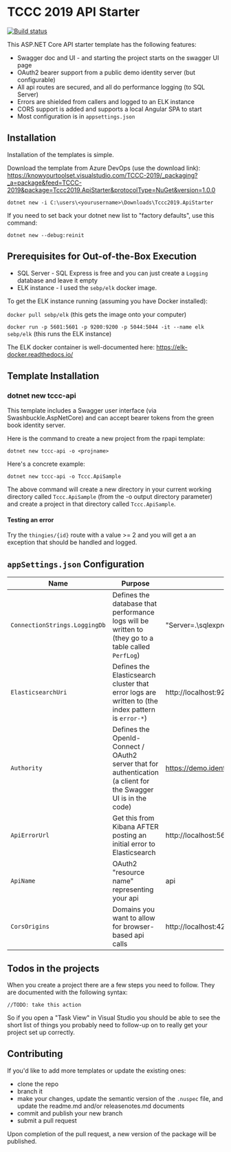 # TCCC 2019 API Starter
[![Build status](https://knowyourtoolset.visualstudio.com/TCCC-2019/_apis/build/status/TCCC2019-Build%20and%20Publish%20API%20Starter%20Template)](https://knowyourtoolset.visualstudio.com/TCCC-2019/_build/latest?definitionId=15)

This ASP.NET Core API starter template has the following features:
* Swagger doc and UI - and starting the project starts on the swagger UI page
* OAuth2 bearer support from a public demo identity server (but configurable)
* All api routes are secured, and all do performance logging (to SQL Server)
* Errors are shielded from callers and logged to an ELK instance
* CORS support is added and supports a local Angular SPA to start
* Most configuration is in ``appsettings.json``

## Installation 
Installation of the templates is simple.  

Download the template from Azure DevOps (use the download link): https://knowyourtoolset.visualstudio.com/TCCC-2019/_packaging?_a=package&feed=TCCC-2019&package=Tccc2019.ApiStarter&protocolType=NuGet&version=1.0.0

`dotnet new -i C:\users\<yourusername>\Downloads\Tccc2019.ApiStarter`

If you need to set back your dotnet new list to "factory defaults", use this command:

`dotnet new --debug:reinit`

## Prerequisites for Out-of-the-Box Execution
* SQL Server - SQL Express is free and you can just create a ``Logging`` database and leave it empty
* ELK instance - I used the ``sebp/elk`` docker image. 

To get the ELK instance running (assuming you have Docker installed):

`docker pull sebp/elk` (this gets the image onto your computer)

`docker run -p 5601:5601 -p 9200:9200 -p 5044:5044 -it --name elk sebp/elk`  (this runs the ELK instance)

The ELK docker container is well-documented here: https://elk-docker.readthedocs.io/

## Template Installation

### **dotnet new tccc-api**
This template includes a Swagger user interface (via Swashbuckle.AspNetCore) and can accept bearer tokens from the green book identity server.

Here is the command to create a new project from the rpapi template:

`dotnet new tccc-api -o <projname>`

Here's a concrete example:

`dotnet new tccc-api -o Tccc.ApiSample`

The above command will create a new directory in your current working directory called `Tccc.ApiSample` (from the -o output directory parameter) and create a project in that directory called `Tccc.ApiSample`.


#### Testing an error
Try the ``thingies/{id}`` route with a value >= 2 and you will get a an exception that should be handled and logged.

## ``appSettings.json`` Configuration

Name | Purpose | Default value
--- | --- | ---
``ConnectionStrings.LoggingDb`` | Defines the database that performance logs will be written to (they go to a table called ``PerfLog``) | "Server=.\\sqlexpress;Database=Logging;Trusted_Connection=True;"
``ElasticsearchUri`` | Defines the Elasticsearch cluster that error logs are written to (the index pattern is ``error-*``) | http://localhost:9200
``Authority`` | Defines the OpenId-Connect / OAuth2 server that for authentication (a client for the Swagger UI is in the code) | https://demo.identityserver.io
``ApiErrorUrl`` | Get this from Kibana AFTER posting an initial error to Elasticsearch | http://localhost:5601/goto/37e0af6fc02e0aee006ed95521550d5c
``ApiName`` | OAuth2 "resource name" representing your api | api
``CorsOrigins`` | Domains you want to allow for browser-based api calls | http://localhost:4200


## Todos in the projects
When you create a project there are a few steps you need to follow.  They are documented with the following syntax:

`//TODO: take this action`

So if you open a "Task View" in Visual Studio you should be able to see the short list of things you probably need to follow-up on to really get your project set up correctly.


## Contributing
If you'd like to add more templates or update the existing ones:

- clone the repo
- branch it
- make your changes, update the semantic version of the `.nuspec` file, and update the readme.md and/or releasenotes.md documents
- commit and publish your new branch
- submit a pull request

Upon completion of the pull request, a new version of the package will be published.
